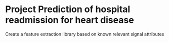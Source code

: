 # Project Prediction of hospital readmission for heart disease
Create a feature extraction library based on known relevant signal attributes
